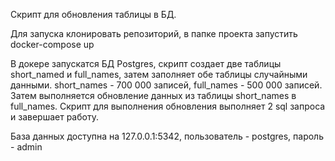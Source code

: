 Скрипт для обновления таблицы в БД.

Для запуска клонировать репозиторий, в папке проекта запустить docker-compose up

В докере запускатся БД Postgres, скрипт создает две таблицы short_named и full_names, затем заполняет обе таблицы случайными данными.
short_names - 700 000 записей, full_names - 500 000 записей. Затем выполняется обновление данных из таблицы short_names в full_names.
Скрипт для выполнения обновления выполняет 2 sql запроса и завершает работу.

База данных доступна на 127.0.0.1:5342, пользователь - postgres, пароль - admin
